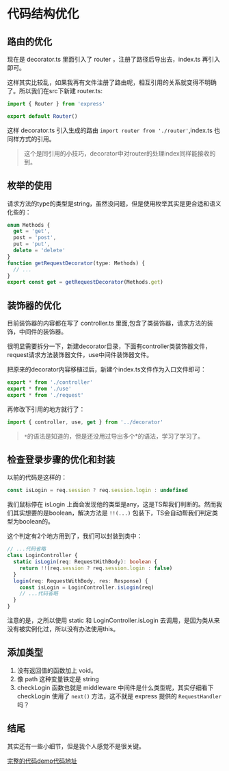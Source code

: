 # 代码结构优化

## 路由的优化

现在是 decorator.ts 里面引入了 router ，注册了路径后导出去，index.ts 再引入即可。

这样其实比较乱，如果我再有文件注册了路由呢，相互引用的关系就变得不明确了。所以我们在src下新建 router.ts:
```ts
import { Router } from 'express'

export default Router()
```
这样 decorator.ts 引入生成的路由 `import router from './router'`,index.ts 也同样方式的引用。

>这个是同引用的小技巧，decorator中对router的处理index同样能接收的到。

## 枚举的使用

请求方法的type的类型是string，虽然没问题，但是使用枚举其实是更合适和语义化些的：
```ts
enum Methods {
  get = 'get',
  post = 'post',
  put = 'put',
  delete = 'delete'
}
function getRequestDecorator(type: Methods) {
  // ...
}
export const get = getRequestDecorator(Methods.get)
```

## 装饰器的优化

目前装饰器的内容都在写了 controller.ts 里面,包含了类装饰器，请求方法的装饰，中间件的装饰器。

很明显需要拆分一下，新建decorator目录，下面有controller类装饰器文件，request请求方法装饰器文件，use中间件装饰器文件。

把原来的decorator内容移植过后，新建个index.ts文件作为入口文件即可：
```ts
export * from './controller'
export * from './use'
export * from './request'
```
再修改下引用的地方就行了：
```ts
import { controller, use, get } from '../decorator'
```
>`*`的语法是知道的，但是还没用过导出多个*的语法，学习了学习了。

## 检查登录步骤的优化和封装

以前的代码是这样的：
```ts
const isLogin = req.session ? req.session.login : undefined
```
我们鼠标停在 isLogin 上面会发现他的类型是any，这是TS帮我们判断的。然而我们其实想要的是boolean，解决方法是 `!!(...)` 包装下，TS会自动帮我们判定类型为boolean的。

这个判定有2个地方用到了，我们可以封装到类中：
```ts
// ...代码省略
class LoginController {
  static isLogin(req: RequestWithBody): boolean {
    return !!(req.session ? req.session.login : false)
  }
  login(req: RequestWithBody, res: Response) {
    const isLogin = LoginController.isLogin(req)
    // ...代码省略
  }
}
```
注意的是，之所以使用 static 和 LoginController.isLogin 去调用，是因为类从来没有被实例化过，所以没有办法使用this。

## 添加类型

1. 没有返回值的函数加上 void。
2. 像 path 这种变量铁定是 string
3. checkLogin 函数也就是 middleware 中间件是什么类型呢，其实仔细看下 checkLogin 使用了 `next()` 方法，这不就是 express 提供的 `RequestHandler` 吗？

## 结尾
其实还有一些小细节，但是我个人感觉不是很关键。

[完整的代码demo代码地址](https://github.com/dogdogbrother/ts-reptile-react)